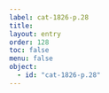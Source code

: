 ```yaml
---
label: cat-1826-p.28
title: 
layout: entry
order: 128
toc: false
menu: false
object:
  - id: "cat-1826-p.28"
---
```

